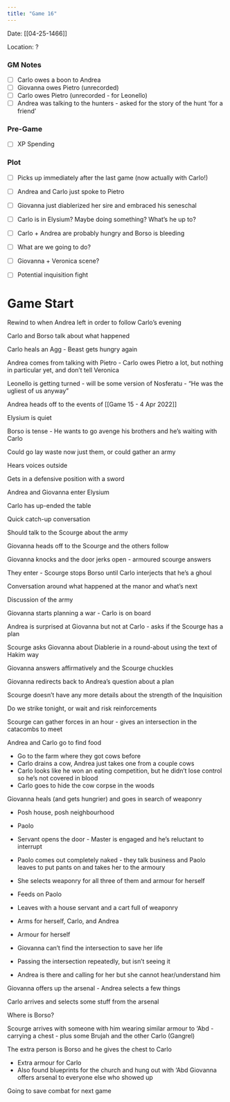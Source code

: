 ```yaml
---
title: "Game 16"
---
```


Date: [[04-25-1466]]

Location: ?

### GM Notes
- [ ] Carlo owes a boon to Andrea
- [ ] Giovanna owes Pietro (unrecorded)
- [ ] Carlo owes Pietro (unrecorded - for Leonello)
- [ ] Andrea was talking to the hunters - asked for the story of the hunt ‘for a friend’
  
### Pre-Game

- [ ] XP Spending

### Plot

- [ ] Picks up immediately after the last game (now actually with Carlo!)
- [ ] Andrea and Carlo just spoke to Pietro
- [ ] Giovanna just diablerized her sire and embraced his seneschal
- [ ] Carlo is in Elysium? Maybe doing something? What’s he up to?
- [ ] Carlo + Andrea are probably hungry and Borso is bleeding
- [ ] What are we going to do?
- [ ] Giovanna + Veronica scene?
- [ ] Potential inquisition fight
  

# Game Start

Rewind to when Andrea left in order to follow Carlo’s evening

Carlo and Borso talk about what happened

Carlo heals an Agg - Beast gets hungry again

Andrea comes from talking with Pietro - Carlo owes Pietro a lot, but nothing in particular yet, and don’t tell Veronica

Leonello is getting turned - will be some version of Nosferatu - “He was the ugliest of us anyway”

Andrea heads off to the events of [[Game 15 - 4 Apr 2022]]

Elysium is quiet

Borso is tense - He wants to go avenge his brothers and he’s waiting with Carlo

Could go lay waste now just them, or could gather an army

Hears voices outside

Gets in a defensive position with a sword


Andrea and Giovanna enter Elysium

Carlo has up-ended the table

Quick catch-up conversation

Should talk to the Scourge about the army

Giovanna heads off to the Scourge and the others follow

Giovanna knocks and the door jerks open - armoured scourge answers

They enter - Scourge stops Borso until Carlo interjects that he’s a ghoul

Conversation around what happened at the manor and what’s next

Discussion of the army

Giovanna starts planning a war - Carlo is on board

Andrea is surprised at Giovanna but not at Carlo - asks if the Scourge has a plan

Scourge asks Giovanna about Diablerie in a round-about using the text of Hakim way

Giovanna answers affirmatively and the Scourge chuckles

Giovanna redirects back to Andrea’s question about a plan

Scourge doesn’t have any more details about the strength of the Inquisition

Do we strike tonight, or wait and risk reinforcements

Scourge can gather forces in an hour - gives an intersection in the catacombs to meet

Andrea and Carlo go to find food

- Go to the farm where they got cows before
- Carlo drains a cow, Andrea just takes one from a couple cows
- Carlo looks like he won an eating competition, but he didn’t lose control so he’s not covered in blood
- Carlo goes to hide the cow corpse in the woods
  

Giovanna heals (and gets hungrier) and goes in search of weaponry

- Posh house, posh neighbourhood
- Paolo
- Servant opens the door - Master is engaged and he’s reluctant to interrupt
- Paolo comes out completely naked - they talk business and Paolo leaves to put pants on and takes her to the armoury
- She selects weaponry for all three of them and armour for herself
- Feeds on Paolo
- Leaves with a house servant and a cart full of weaponry
  

- Arms for herself, Carlo, and Andrea
- Armour for herself
- Giovanna can’t find the intersection to save her life

- Passing the intersection repeatedly, but isn’t seeing it
- Andrea is there and calling for her but she cannot hear/understand him
  
Giovanna offers up the arsenal - Andrea selects a few things

Carlo arrives and selects some stuff from the arsenal

Where is Borso?

Scourge arrives with someone with him wearing similar armour to ‘Abd - carrying a chest - plus some Brujah and the other Carlo (Gangrel)

The extra person is Borso and he gives the chest to Carlo

- Extra armour for Carlo
- Also found blueprints for the church and hung out with ‘Abd
Giovanna offers arsenal to everyone else who showed up

Going to save combat for next game

